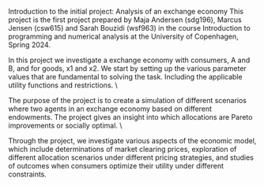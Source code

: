 Introduction to the initial project: Analysis of an exchange economy
This project is the first project prepared by Maja Andersen (sdg196), Marcus Jensen (csw615) and Sarah Bouzidi (wsf963) in the course Introduction to programming and numerical analysis at the University of Copenhagen, Spring 2024.

In this project we investigate a exchange economy with consumers, A and B, and for goods, x1 and x2. We start by setting up the various parameter values that are fundamental to solving the task. Including the applicable utility functions and restrictions. \

The purpose of the project is to create a simulation of different scenarios where two agents in an exchange economy based on different endowments. The project gives an insight into which allocations are Pareto improvements or socially optimal. \

Through the project, we investigate various aspects of the economic model, which include determinations of market clearing prices, exploration of different allocation scenarios under different pricing strategies, and studies of outcomes when consumers optimize their utility under different constraints.
